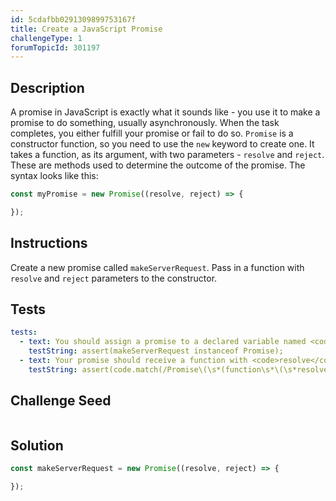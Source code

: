 ```yaml
---
id: 5cdafbb0291309899753167f
title: Create a JavaScript Promise
challengeType: 1
forumTopicId: 301197
---
```


## Description

<section id='description'>

A promise in JavaScript is exactly what it sounds like - you use it to make a promise to do something, usually asynchronously. When the task completes, you either fulfill your promise or fail to do so. `Promise` is a constructor function, so you need to use the `new` keyword to create one. It takes a function, as its argument, with two parameters - `resolve` and `reject`. These are methods used to determine the outcome of the promise. The syntax looks like this:

```js
const myPromise = new Promise((resolve, reject) => {

});
```

</section>

## Instructions

<section id='instructions'>

Create a new promise called `makeServerRequest`. Pass in a function with `resolve` and `reject` parameters to the constructor.

</section>

## Tests

<section id='tests'>

```yml
tests:
  - text: You should assign a promise to a declared variable named <code>makeServerRequest</code>.
    testString: assert(makeServerRequest instanceof Promise);
  - text: Your promise should receive a function with <code>resolve</code> and <code>reject</code> as parameters.
    testString: assert(code.match(/Promise\(\s*(function\s*\(\s*resolve\s*,\s*reject\s*\)\s*{|\(\s*resolve\s*,\s*reject\s*\)\s*=>\s*{)[^}]*}/g));
```

</section>

## Challenge Seed

<section id='challengeSeed'>
<div id='js-seed'>

```js

```

</div>

</section>

## Solution

<section id='solution'>

```js
const makeServerRequest = new Promise((resolve, reject) => {

});
```

</section>
